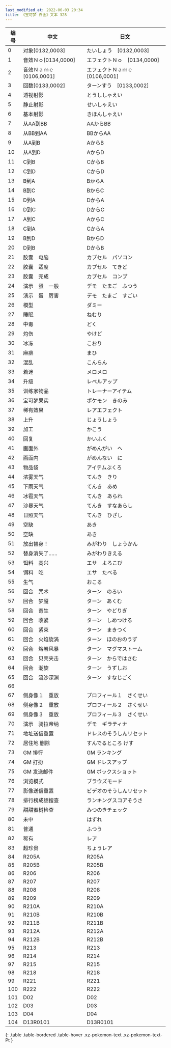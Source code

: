 ```yaml
---
last_modified_at: 2022-06-03 20:34
title: 《宝可梦 白金》文本 328
---
```

| 编号 | 中文 | 日文 |
| ---- | ---- | ---- |
| 0 | 对象[0132,0003] | たいしょう　[0132,0003] |
| 1 | 音效Ｎｏ[0134,0000] | エフェクトＮｏ　[0134,0000] |
| 2 | 音效Ｎａｍｅ[0106,0001] | エフェクトＮａｍｅ　[0106,0001] |
| 3 | 回数[0133,0002] | ターンすう　[0133,0002] |
| 4 | 透视射影 | とうししゃえい |
| 5 | 静止射影 | せいしゃえい |
| 6 | 基本射影 | きほんしゃえい |
| 7 | 从AA到BB | AAからBB |
| 8 | 从BB到AA | BBからAA |
| 9 | 从A到B | AからB |
| 10 | 从A到D | AからD |
| 11 | C到B | CからB |
| 12 | C到D | CからD |
| 13 | B到A | BからA |
| 14 | B到C | BからC |
| 15 | D到A | DからA |
| 16 | D到C | DからC |
| 17 | A到C | AからC |
| 18 | C到A | CからA |
| 19 | B到D | BからD |
| 20 | D到B | DからB |
| 21 | 胶囊　电脑 | カプセル　パソコン |
| 22 | 胶囊　适度 | カプセル　てきど |
| 23 | 胶囊　完成 | カプセル　コンプ |
| 24 | 演示　蛋　一般 | デモ　たまご　ふつう |
| 25 | 演示　蛋　厉害 | デモ　たまご　すごい |
| 26 | 模型 | ダミー |
| 27 | 睡眠 | ねむり |
| 28 | 中毒 | どく |
| 29 | 灼伤 | やけど |
| 30 | 冰冻 | こおり |
| 31 | 麻痹 | まひ |
| 32 | 混乱 | こんらん |
| 33 | 着迷 | メロメロ |
| 34 | 升级 | レベルアップ |
| 35 | 训练家物品 | トレーナーアイテム |
| 36 | 宝可梦果实 | ポケモン　きのみ |
| 37 | 稀有效果 | レアエフェクト |
| 38 | 上升 | じょうしょう |
| 39 | 加工 | かこう |
| 40 | 回复 | かいふく |
| 41 | 画面外 | がめんがい　へ |
| 42 | 画面内 | がめんない　に |
| 43 | 物品袋 | アイテムぶくろ |
| 44 | 浓雾天气 | てんき　きり |
| 45 | 下雨天气 | てんき　あめ |
| 46 | 冰雹天气 | てんき　あられ |
| 47 | 沙暴天气 | てんき　すなあらし |
| 48 | 日照天气 | てんき　ひざし |
| 49 | 空缺 | あき |
| 50 | 空缺 | あき |
| 51 | 放出替身！ | みがわり　しょうかん |
| 52 | 替身消失了…… | みがわりきえる |
| 53 | 饵料　高兴 | エサ　よろこび |
| 54 | 饵料　吃 | エサ　たべる |
| 55 | 生气 | おこる |
| 56 | 回合　咒术 | ターン　のろい |
| 57 | 回合　梦魇 | ターン　あくむ |
| 58 | 回合　寄生 | ターン　やどりぎ |
| 59 | 回合　收紧 | ターン　しめつける |
| 60 | 回合　紧束 | ターン　まきつく |
| 61 | 回合　火焰旋涡 | ターン　ほのおのうず |
| 62 | 回合　熔岩风暴 | ターン　マグマストーム |
| 63 | 回合　贝壳夹击 | ターン　からではさむ |
| 64 | 回合　潮旋 | ターン　うずしお |
| 65 | 回合　流沙深渊 | ターン　すなじごく |
| 66 |   |   |
| 67 | 侧身像１　重放 | プロフィール１　さくせい |
| 68 | 侧身像２　重放 | プロフィール２　さくせい |
| 69 | 侧身像３　重放 | プロフィール３　さくせい |
| 70 | 演示　骑拉帝纳 | デモ　ギラティナ |
| 71 | 地址送信重置 | ドレスのそうしんリセット |
| 72 | 居住地 删除 | すんでるところ けす |
| 73 | GM 排行 | GM ランキング |
| 74 | GM 打扮 | GM ドレスアップ |
| 75 | GM 发送邮件 | GM ボックスショット |
| 76 | 浏览模式 | ブラウズモード |
| 77 | 影像送信重置 | ビデオのそうしんリセット |
| 78 | 排行榜成绩搜查 | ランキングスコアそうさ |
| 79 | 甜甜蜜树检查 | みつのきチェック |
| 80 | 未中 | はずれ |
| 81 | 普通 | ふつう |
| 82 | 稀有 | レア |
| 83 | 超珍贵 | ちょうレア |
| 84 | R205A | R205A |
| 85 | R205B | R205B |
| 86 | R206 | R206 |
| 87 | R207 | R207 |
| 88 | R208 | R208 |
| 89 | R209 | R209 |
| 90 | R210A | R210A |
| 91 | R210B | R210B |
| 92 | R211B | R211B |
| 93 | R212A | R212A |
| 94 | R212B | R212B |
| 95 | R213 | R213 |
| 96 | R214 | R214 |
| 97 | R215 | R215 |
| 98 | R218 | R218 |
| 99 | R221 | R221 |
| 100 | R222 | R222 |
| 101 | D02 | D02 |
| 102 | D03 | D03 |
| 103 | D04 | D04 |
| 104 | D13R0101 | D13R0101 |
{: .table .table-bordered .table-hover .xz-pokemon-text .xz-pokemon-text-Pt }